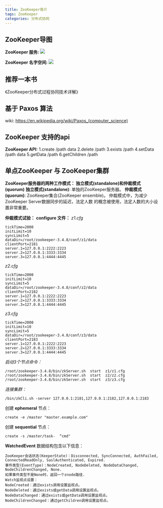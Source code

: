 ```yaml
---
title: ZooKeeper简介
tags: ZooKeeper
categories: 分布式协同
---
```


## ZooKeeper导图
__ZooKeeper 服务:__
![](/images/ZooKeeper_1.png)

__ZooKeeper 名字空间:__
![](/images/ZooKeeper_2.png)

## 推荐一本书
《ZooKeeper分布式过程协同技术详解》

## 基于 Paxos 算法
wiki: https://en.wikipedia.org/wiki/Paxos_(computer_science)


## ZooKeeper 支持的api
__ZooKeeper API:__
1.create /path data
2.delete /path
3.exists /path
4.setData /path data
5.getData /path
6.getChildren /path

## 单点ZooKeeper 与 ZooKeeper集群
__ZooKeeper服务器的两种工作模式： 独立模式(standalone)和仲裁模式(quorum)__
__独立模式(standalone)__: 单独的ZooKeeper服务器。
__仲裁模式(quorum)__: ZooKeeper集合(ZooKeeper ensemble)。 仲裁模式中，为减少ZooKeeper Server数据同步的延迟，法定人数 的概念被使用，法定人数的大小设置非常重要。

__仲裁模式试验：__
__configure 文件：__
_z1.cfg_
```
tickTime=2000
initLimit=10
syncLimit=5
dataDir=/root/zookeeper-3.4.8/conf/z1/data
clientPort=2181
server.1=127.0.0.1:2222:2223
server.2=127.0.0.1:3333:3334
server.3=127.0.0.1:4444:4445
```
_z2.cfg_
```
tickTime=2000
initLimit=10
syncLimit=5
dataDir=/root/zookeeper-3.4.8/conf/z2/data
clientPort=2182
server.1=127.0.0.1:2222:2223
server.2=127.0.0.1:3333:3334
server.3=127.0.0.1:4444:4445
```
_z3.cfg_
```
tickTime=2000
initLimit=10
syncLimit=5
dataDir=/root/zookeeper-3.4.8/conf/z3/data
clientPort=2183
server.1=127.0.0.1:2222:2223
server.2=127.0.0.1:3333:3334
server.3=127.0.0.1:4444:4445
```
_启动3个节点命令：_
```
/root/zookeeper-3.4.8/bin/zkServer.sh  start  z1/z1.cfg
/root/zookeeper-3.4.8/bin/zkServer.sh  start  z2/z2.cfg
/root/zookeeper-3.4.8/bin/zkServer.sh  start  z3/z3.cfg
```
_连接集群：_
```
/bin/zkCli.sh -server 127.0.0.1:2181,127.0.0.1:2182,127.0.0.1:2183
```
创建 __ephemeral__ 节点：
```
create -e /master "master.example.com"
```
创建 __sequential__ 节点：
```
create -s /master/task-  “cmd"
```
__WatchedEvent__ 数据结构包含以下信息：
```
ZooKeeper会话状态(KeeperState)：Disconnected, SyncConnected, AuthFailed, ConnectedReadOnly, SaslAuthenticated, Expired.
事件类型(EventType)：NodeCreated, NodeDeleted, NodeDataChanged, NodeChildrenChanged, None.
如果事件类型不是None时，返回一个znode路径.
Watch监视点设置：
NodeCreated：通过exists调用设置监视点。
NodeDeleted：通过exists或getData调用设置监视点。
NodeDataChanged：通过exists或getData调用设置监视点。
NodeChildrenChanged：通过getChildren调用设置监视点。
```
